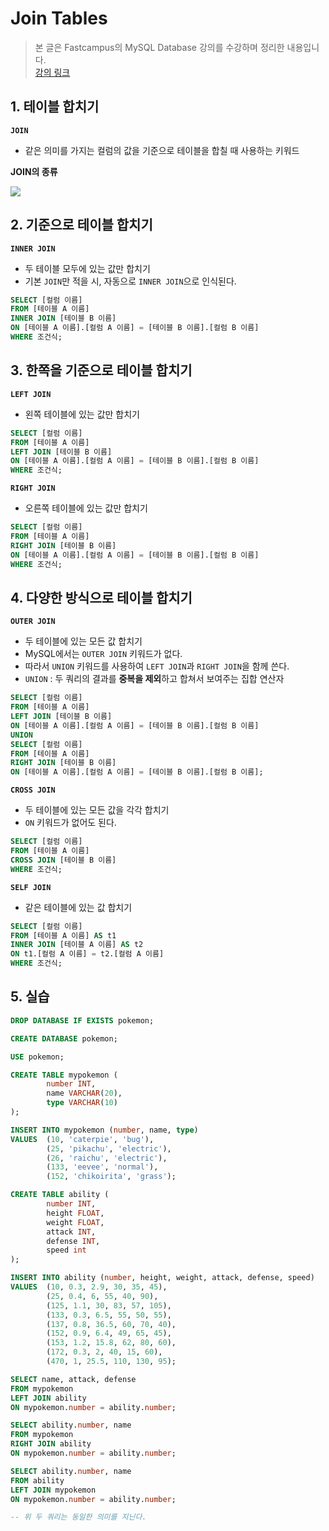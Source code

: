 # **Join Tables**

> 본 글은 Fastcampus의 MySQL Database 강의를 수강하며 정리한 내용입니다.  
> [강의 링크](https://fastcampus.co.kr/data_online_sql)

## **1. 테이블 합치기**

**`JOIN`**
* 같은 의미를 가지는 컬럼의 값을 기준으로 테이블을 합칠 때 사용하는 키워드

**JOIN의 종류**

![](https://images.velog.io/images/dogfootbirdfoot/post/9e4a9702-3da1-4261-9a4c-a561c11683f7/%E1%84%89%E1%85%B3%E1%84%8F%E1%85%B3%E1%84%85%E1%85%B5%E1%86%AB%E1%84%89%E1%85%A3%E1%86%BA%202022-01-19%20%E1%84%8B%E1%85%A9%E1%84%92%E1%85%AE%2012.56.55.png)

## **2. 기준으로 테이블 합치기**

**`INNER JOIN`**
* 두 테이블 모두에 있는 값만 합치기
* 기본 `JOIN`만 적을 시, 자동으로 `INNER JOIN`으로 인식된다.

```SQL
SELECT [컬럼 이름]
FROM [테이블 A 이름]
INNER JOIN [테이블 B 이름]
ON [테이블 A 이름].[컬럼 A 이름] = [테이블 B 이름].[컬럼 B 이름]
WHERE 조건식;
```

## **3. 한쪽을 기준으로 테이블 합치기**

**`LEFT JOIN`**
* 왼쪽 테이블에 있는 값만 합치기

```SQL
SELECT [컬럼 이름]
FROM [테이블 A 이름]
LEFT JOIN [테이블 B 이름]
ON [테이블 A 이름].[컬럼 A 이름] = [테이블 B 이름].[컬럼 B 이름]
WHERE 조건식;
```

**`RIGHT JOIN`**
* 오른쪽 테이블에 있는 값만 합치기

```SQL
SELECT [컬럼 이름]
FROM [테이블 A 이름]
RIGHT JOIN [테이블 B 이름]
ON [테이블 A 이름].[컬럼 A 이름] = [테이블 B 이름].[컬럼 B 이름]
WHERE 조건식;
```

## **4. 다양한 방식으로 테이블 합치기**

**`OUTER JOIN`**
* 두 테이블에 있는 모든 값 합치기
* MySQL에서는 `OUTER JOIN` 키워드가 없다.
* 따라서 `UNION` 키워드를 사용하여 `LEFT JOIN`과 `RIGHT JOIN`을 함께 쓴다.
* `UNION` : 두 쿼리의 결과를 **중복을 제외**하고 합쳐서 보여주는 집합 연산자

```SQL
SELECT [컬럼 이름]
FROM [테이블 A 이름]
LEFT JOIN [테이블 B 이름]
ON [테이블 A 이름].[컬럼 A 이름] = [테이블 B 이름].[컬럼 B 이름]
UNION
SELECT [컬럼 이름]
FROM [테이블 A 이름]
RIGHT JOIN [테이블 B 이름]
ON [테이블 A 이름].[컬럼 A 이름] = [테이블 B 이름].[컬럼 B 이름];
```

**`CROSS JOIN`**
* 두 테이블에 있는 모든 값을 각각 합치기
* `ON` 키워드가 없어도 된다.

```SQL
SELECT [컬럼 이름]
FROM [테이블 A 이름]
CROSS JOIN [테이블 B 이름]
WHERE 조건식;
```

**`SELF JOIN`**
* 같은 테이블에 있는 값 합치기

```SQL
SELECT [컬럼 이름]
FROM [테이블 A 이름] AS t1
INNER JOIN [테이블 A 이름] AS t2
ON t1.[컬럼 A 이름] = t2.[컬럼 A 이름]
WHERE 조건식;
```

## **5. 실습**

```SQL
DROP DATABASE IF EXISTS pokemon;

CREATE DATABASE pokemon;

USE pokemon;

CREATE TABLE mypokemon (
		number INT,
		name VARCHAR(20),
		type VARCHAR(10)
);

INSERT INTO mypokemon (number, name, type)
VALUES	(10, 'caterpie', 'bug'),
		(25, 'pikachu', 'electric'),
		(26, 'raichu', 'electric'),
		(133, 'eevee', 'normal'),
		(152, 'chikoirita', 'grass');

CREATE TABLE ability (
		number INT,
		height FLOAT,
		weight FLOAT,
		attack INT,
		defense INT,
		speed int
);

INSERT INTO ability (number, height, weight, attack, defense, speed)
VALUES	(10, 0.3, 2.9, 30, 35, 45),
		(25, 0.4, 6, 55, 40, 90),
		(125, 1.1, 30, 83, 57, 105),
		(133, 0.3, 6.5, 55, 50, 55),
		(137, 0.8, 36.5, 60, 70, 40),
		(152, 0.9, 6.4, 49, 65, 45),
		(153, 1.2, 15.8, 62, 80, 60),
		(172, 0.3, 2, 40, 15, 60),
		(470, 1, 25.5, 110, 130, 95);

SELECT name, attack, defense
FROM mypokemon
LEFT JOIN ability
ON mypokemon.number = ability.number;

SELECT ability.number, name
FROM mypokemon
RIGHT JOIN ability
ON mypokemon.number = ability.number;

SELECT ability.number, name
FROM ability
LEFT JOIN mypokemon
ON mypokemon.number = ability.number;

-- 위 두 쿼리는 동일한 의미를 지닌다.
```
